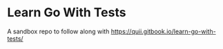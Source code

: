 # Learn Go With Tests

A sandbox repo to follow along with https://quii.gitbook.io/learn-go-with-tests/